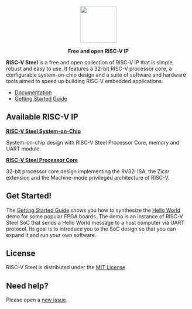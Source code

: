 </br>
<p align="center"><img src="https://github.com/riscv-steel/riscv-steel/assets/133501827/35f6c303-a911-4ee0-86a1-b498191372e2" width="100"/></p>
<p align="center"><strong>Free and open RISC-V IP</strong></p>

**RISC-V Steel** is a free and open collection of RISC-V IP that is simple, robust and easy to use. It features a 32-bit RISC-V processor core, a configurable system-on-chip design and a suite of software and hardware tools aimed to speed up building RISC-V embedded applications.

- [Documentation](https://riscv-steel.github.io/riscv-steel/)
- [Getting Started Guide](https://riscv-steel.github.io/riscv-steel/getting-started/)

## Available RISC-V IP

 [**RISC-V Steel System-on-Chip**](https://riscv-steel.github.io/riscv-steel/soc/)

System-on-chip design with RISC-V Steel Processor Core, memory and UART module.

[**RISC-V Steel Processor Core**](https://riscv-steel.github.io/riscv-steel/core/)

32-bit processor core design implementing the RV32I ISA, the Zicsr extension and the Machine-mode privileged architecture of RISC-V.

## Get Started!

The [Getting Started Guide](https://riscv-steel.github.io/riscv-steel/getting-started/) shows you how to synthesize the [Hello World](https://github.com/riscv-steel/riscv-steel/tree/main/hello-world) demo for some popular FPGA boards. The demo is an instance of RISC-V Steel SoC that sends a Hello World message to a host computer via UART protocol. Its goal is to introduce you to the SoC design so that you can expand it and run your own software.

## License

RISC-V Steel is distributed under the [MIT License](LICENSE.md).

## Need help?

Please open a [new issue](https://github.com/riscv-steel/riscv-steel/issues).
